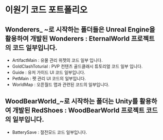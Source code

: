 # 이원기 코드 포트폴리오
## Wonderers_ ~로 시작하는 폴더들은 Unreal Engine을 활용하여 개발된 Wonderers : EternalWorld 프로젝트의 코드 일부입니다.
* ArtifactMain : 유물 관리 위젯의 코드 일부 입니다.
* GoldClashToturial : PVP 컨텐츠 골드클래시 튜토리얼 코드 일부 입니다.
* Guide : 유저 가이드 UI 코드 일부입니다.
* PetMain : 펫 관리 UI 코드의 일부입니다.
* WorldMap : 오픈월드 맵과 관련된 코드의 일부입니다.
  
## WoodBearWorld_~로 시작하는 폴더는 Unity를 활용하여 개발된 RedShoes : WoodBearWorld 프로젝트 코드의 일부입니다.
* BatterySave : 절전모드 코드 일부입니다.
